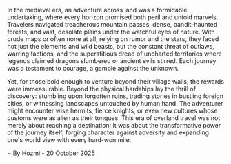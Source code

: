 
In the medieval era, an adventure across land was a formidable undertaking, where every horizon promised both peril and untold marvels. Travelers navigated treacherous mountain passes, dense, bandit-haunted forests, and vast, desolate plains under the watchful eyes of nature. With crude maps or often none at all, relying on rumor and the stars, they faced not just the elements and wild beasts, but the constant threat of outlaws, warring factions, and the superstitious dread of uncharted territories where legends claimed dragons slumbered or ancient evils stirred. Each journey was a testament to courage, a gamble against the unknown.

Yet, for those bold enough to venture beyond their village walls, the rewards were immeasurable. Beyond the physical hardships lay the thrill of discovery: stumbling upon forgotten ruins, trading stories in bustling foreign cities, or witnessing landscapes untouched by human hand. The adventurer might encounter wise hermits, fierce knights, or even new cultures whose customs were as alien as their tongues. This era of overland travel was not merely about reaching a destination; it was about the transformative power of the journey itself, forging character against adversity and expanding one's world view with every hard-won mile.

~ By Hozmi - 20 October 2025
